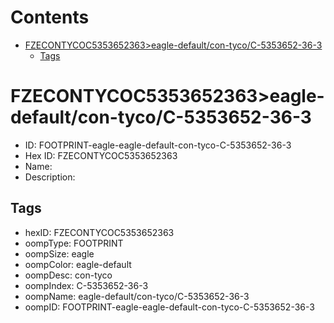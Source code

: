 



Contents
========

* [FZECONTYCOC5353652363>eagle-default/con-tyco/C-5353652-36-3](#fzecontycoc5353652363eagle-defaultcon-tycoc-5353652-36-3)
	* [Tags](#tags)

# FZECONTYCOC5353652363>eagle-default/con-tyco/C-5353652-36-3

- ID: FOOTPRINT-eagle-eagle-default-con-tyco-C-5353652-36-3
- Hex ID: FZECONTYCOC5353652363
- Name: 
- Description: 

## Tags

- hexID: FZECONTYCOC5353652363
- oompType: FOOTPRINT
- oompSize: eagle
- oompColor: eagle-default
- oompDesc: con-tyco
- oompIndex: C-5353652-36-3
- oompName: eagle-default/con-tyco/C-5353652-36-3
- oompID: FOOTPRINT-eagle-eagle-default-con-tyco-C-5353652-36-3
